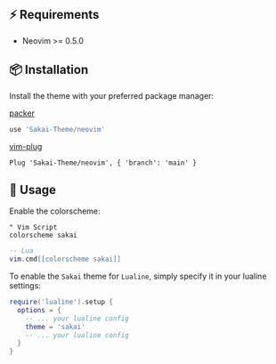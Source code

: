 ## ⚡ Requirements

- Neovim >= 0.5.0

## 📦 Installation

Install the theme with your preferred package manager:

[packer](https://github.com/wbthomason/packer.nvim)

```lua
use 'Sakai-Theme/neovim'
```

[vim-plug](https://github.com/junegunn/vim-plug)

```vim
Plug 'Sakai-Theme/neovim', { 'branch': 'main' }
```

## 🚀 Usage

Enable the colorscheme:

```vim
" Vim Script
colorscheme sakai
```

```lua
-- Lua
vim.cmd[[colorscheme sakai]]
```

To enable the `Sakai` theme for `Lualine`, simply specify it in your lualine settings:

```lua
require('lualine').setup {
  options = {
    -- ... your lualine config
    theme = 'sakai'
    -- ... your lualine config
  }
}
```
